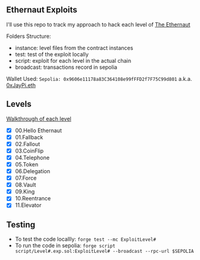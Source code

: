 ## Ethernaut Exploits

I'll use this repo to track my approach to hack each level of [The Ethernaut](https://ethernaut.openzeppelin.com/)

Folders Structure:
- instance: level files from the contract instances
- test: test of the exploit locally
- script: exploit for each level in the actual chain
- broadcast: transactions record in sepolia

Wallet Used: `Sepolia: 0x9606e11178a83C364108e99fFFD2f7F75C99d801` a.k.a. [0xJayPi.eth](https://app.ens.domains/0xjaypi.eth)

## Levels
[Walkthrough of each level](https://github.com/0xJayPi/ethernaut/blob/main/instance/README.md)
- [x] 00.Hello Ethernaut
- [x] 01.Fallback
- [x] 02.Fallout
- [x] 03.CoinFlip
- [x] 04.Telephone
- [x] 05.Token
- [x] 06.Delegation
- [x] 07.Force
- [x] 08.Vault
- [x] 09.King
- [x] 10.Reentrance
- [x] 11.Elevator

## Testing 
- To test the code locallly: `forge test --mc ExploitLevel#`
- To run the code in sepolia: `forge script script/Level#.exp.sol:ExploitLevel# --broadcast --rpc-url $SEPOLIA`

